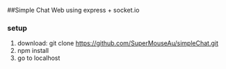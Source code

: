 ##Simple Chat Web using express + socket.io
### setup
1. download: git clone https://github.com/SuperMouseAu/simpleChat.git
2. npm install
3. go to localhost

